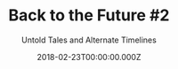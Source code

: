 ---
title: "Back to the Future #2"
subtitle: Untold Tales and Alternate Timelines
date: 2018-02-23T00:00:00.000Z
permalink: /almanac/books/2018-02-23-bttf-2/index.html
link: http://backtothefuture.wikia.com/wiki/Back_to_the_Future:_Untold_Tales_and_Alternate_Timelines_2
series: Back to the Future (IDW)
customImage: 1033
---